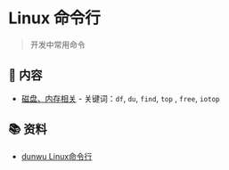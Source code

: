 # Linux 命令行

> 开发中常用命令

## 📖 内容

- [磁盘、内存相关](linux-cli-ROM&RAM.md) - 关键词：`df`, `du`, `find`, `top` , `free`, `iotop`

## 📚 资料

- [dunwu Linux命令行](https://github.com/dunwu/linux-tutorial/tree/master/docs/linux/cli)
